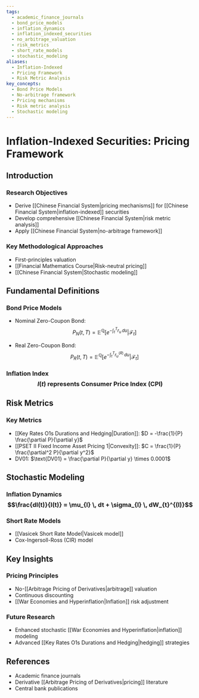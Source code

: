 ```yaml
---
tags:
  - academic_finance_journals
  - bond_price_models
  - inflation_dynamics
  - inflation_indexed_securities
  - no_arbitrage_valuation
  - risk_metrics
  - short_rate_models
  - stochastic_modeling
aliases:
  - Inflation-Indexed
  - Pricing Framework
  - Risk Metric Analysis
key_concepts:
  - Bond Price Models
  - No-arbitrage framework
  - Pricing mechanisms
  - Risk metric analysis
  - Stochastic modeling
---
```


# Inflation-Indexed Securities: Pricing Framework

## Introduction

### Research Objectives
- Derive [[Chinese Financial System|pricing mechanisms]] for [[Chinese Financial System|inflation-indexed]] securities
- Develop comprehensive [[Chinese Financial System|risk metric analysis]]
- Apply [[Chinese Financial System|no-arbitrage framework]]

### Key Methodological Approaches
- First-principles valuation
- [[Financial Mathematics Course|Risk-neutral pricing]]
- [[Chinese Financial System|Stochastic modeling]]

## Fundamental Definitions

### Bond Price Models
- Nominal Zero-Coupon Bond: 
  $$P_{N}(t, T) = \mathbb{E}^{\mathbb{Q}} \left[ e^{-\int_{t}^{T} r_{u} \, du} \Big| \mathcal{F}_{t} \right]$$

- Real Zero-Coupon Bond: 
  $$P_{R}(t, T) = \mathbb{E}^{\mathbb{Q}} \left[ e^{-\int_{t}^{T} r_{u}^{(R)} \, du} \Big| \mathcal{F}_{t} \right]$$

### Inflation Index$$I(t) \text{ represents Consumer Price Index (CPI)}$$

## Risk Metrics

### Key Metrics
- [[Key Rates O1s Durations and Hedging|Duration]]: $D = -\frac{1}{P} \frac{\partial P}{\partial y}$
- [[PSET II Fixed Income Asset Pricing 1|Convexity]]: $C = \frac{1}{P} \frac{\partial^2 P}{\partial y^2}$
- DV01: $\text{DV01} = \frac{\partial P}{\partial y} \times 0.0001$

## Stochastic Modeling

### Inflation Dynamics$$\frac{dI(t)}{I(t)} = \mu_{I} \, dt + \sigma_{I} \, dW_{t}^{(I)}$$

### Short Rate Models
- [[Vasicek Short Rate Model|Vasicek model]]
- Cox-Ingersoll-Ross (CIR) model

## Key Insights

### Pricing Principles
- No-[[Arbitrage Pricing of Derivatives|arbitrage]] valuation
- Continuous discounting
- [[War Economies and Hyperinflation|Inflation]] risk adjustment

### Future Research
- Enhanced stochastic [[War Economies and Hyperinflation|inflation]] modeling
- Advanced [[Key Rates O1s Durations and Hedging|hedging]] strategies

## References
- Academic finance journals
- Derivative [[Arbitrage Pricing of Derivatives|pricing]] literature
- Central bank publications